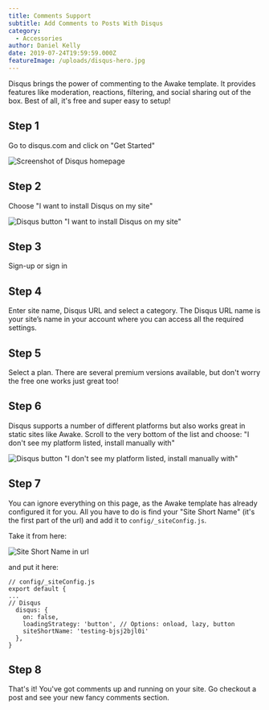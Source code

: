 ```yaml
---
title: Comments Support
subtitle: Add Comments to Posts With Disqus
category:
  - Accessories
author: Daniel Kelly
date: 2019-07-24T19:59:59.000Z
featureImage: /uploads/disqus-hero.jpg
---
```

Disqus brings the power of commenting to the Awake template. It provides features like moderation, reactions, filtering, and social sharing out of the box. Best of all, it's free and super easy to setup!

## Step 1

Go to disqus.com and click on "Get Started"

![Screenshot of Disqus homepage](/uploads/disqus-get-started.jpg)

## Step 2

Choose "I want to install Disqus on my site"

![Disqus button "I want to install Disqus on my site"](/uploads/disqus-add-to-website.jpg)

## Step 3

Sign-up or sign in

## Step 4

Enter site name, Disqus URL and select a category. The Disqus URL name is your site’s name in your account where you can access all the required settings.

## Step 5

Select a plan. There are several premium versions available, but don't worry the free one works just great too!

## Step 6

Disqus supports a number of different platforms but also works great in static sites like Awake. Scroll to the very bottom of the list and choose: "I don't see my platform listed, install manually with"

![Disqus button "I don't see my platform listed, install manually with"](/uploads/disqus-platform-button.jpg)

## Step 7

You can ignore everything on this page, as the Awake template has already configured it for you. All you have to do is find your "Site Short Name" (it's the first part of the url) and add it to `config/_siteConfig.js`.

Take it from here:

![Site Short Name in url](/uploads/disqus-site-short-name.jpg)

and put it here:

```
// config/_siteConfig.js
export default {
...
// Disqus
  disqus: {
    on: false,
    loadingStrategy: 'button', // Options: onload, lazy, button
    siteShortName: 'testing-bjsj2bjl0i'
  },
}
```

## Step 8

That's it! You've got comments up and running on your site. Go checkout a post and see your new fancy comments section.
